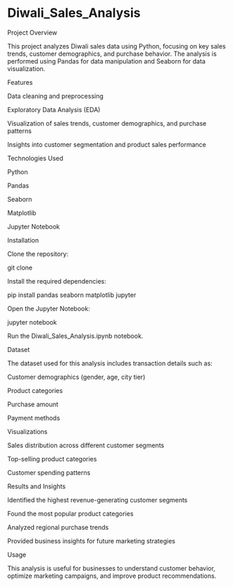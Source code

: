 # Diwali_Sales_Analysis
Project Overview

This project analyzes Diwali sales data using Python, focusing on key sales trends, customer demographics, and purchase behavior. The analysis is performed using Pandas for data manipulation and Seaborn for data visualization.

Features

Data cleaning and preprocessing

Exploratory Data Analysis (EDA)

Visualization of sales trends, customer demographics, and purchase patterns

Insights into customer segmentation and product sales performance

Technologies Used

Python

Pandas

Seaborn

Matplotlib

Jupyter Notebook

Installation

Clone the repository:

git clone <repository-url>

Install the required dependencies:

pip install pandas seaborn matplotlib jupyter

Open the Jupyter Notebook:

jupyter notebook

Run the Diwali_Sales_Analysis.ipynb notebook.

Dataset

The dataset used for this analysis includes transaction details such as:

Customer demographics (gender, age, city tier)

Product categories

Purchase amount

Payment methods

Visualizations

Sales distribution across different customer segments

Top-selling product categories

Customer spending patterns

Results and Insights

Identified the highest revenue-generating customer segments

Found the most popular product categories

Analyzed regional purchase trends

Provided business insights for future marketing strategies

Usage

This analysis is useful for businesses to understand customer behavior, optimize marketing campaigns, and improve product recommendations.

